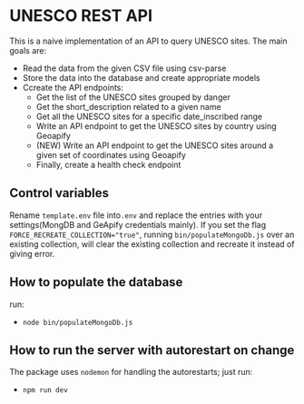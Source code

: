 # UNESCO REST API

This is a naive implementation of an API to query UNESCO sites.
The main goals are:

- Read the data from the given CSV file using csv-parse
- Store the data into the database and create appropriate models
- Ccreate the API endpoints:
  - Get the list of the UNESCO sites grouped by danger
  - Get the short_description related to a given name
  - Get all the UNESCO sites for a specific date_inscribed range
  - Write an API endpoint to get the UNESCO sites by country using Geoapify
  - (NEW) Write an API endpoint to get the UNESCO sites around a given set of coordinates using Geoapify
  - Finally, create a health check endpoint

## Control variables

Rename `template.env` file into`.env` and replace the entries with your settings(MongDB and GeApify credentials mainly).
If you set the flag `FORCE_RECREATE_COLLECTION="true"`, running `bin/populateMongoDb.js` over an existing collection, will clear the existing collection and recreate it instead of giving error.

## How to populate the database

run:

- `node bin/populateMongoDb.js`

## How to run the server with autorestart on change

The package uses `nodemon` for handling the autorestarts; just run:

- `npm run dev`

